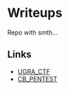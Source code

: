 # Writeups
Repo with smth...

## Links
- [UGRA_CTF](UGRA_CTF/UGRA_CTF.md)
- [CB_PENTEST](CB_PENTEST/CB_PENTEST.md)


